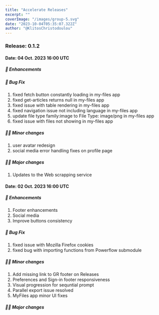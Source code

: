 ```yaml
---  
title: "Accelerate Releases"  
excerpt: ""  
coverImage: "/images/group-5.svg"  
date: "2023-10-04T05:35:07.322Z"  
author: "@KlitosChristodoulou"  
---  
```

  
### Release: 0.1.2  

#### Date: 04 Oct. 2023 16:00 UTC  
  
##### 🚀 Enhancements  
  
##### 🐛 Bug Fix  
1. fixed fetch button constantly loading in my-files app
1. fixed get-articles returns null in my-files app
1. fixed issue with table rendering in my-files app
1. fixed navigation issue not including language in my-files app
1. update file type family:image to File Type: image/png in my-files app
1. fixed issue with files not showing in my-files app

##### 👨‍💻 Minor changes  

1. user avatar redesign 
1. social media error handling fixes on profile page
  
##### 👨‍💻 Major changes
1. Updates to the Web scrapping service

#### Date: 02 Oct. 2023 16:00 UTC  
  
##### 🚀 Enhancements  
1. Footer enhancements  
1. Social media  
1. Improve buttons consistency  
  
##### 🐛 Bug Fix  
1. fixed issue with Mozilla Firefox cookies  
1. fixed bug with importing functions from Powerflow submodule  
  
##### 👨‍💻 Minor changes  
1. Add missing link to GR footer on Releases  
1. Preferences and Sign-in footer responsiveness  
1. Visual progression for sequntial prompt  
1. Parallel export issue resolved  
1. MyFiles app minor UI fixes  
  
##### 👨‍💻 Major changes